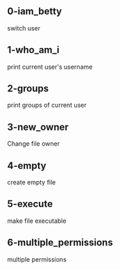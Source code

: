 ## 0-iam_betty
switch user
## 1-who_am_i
print current user's username
## 2-groups
print groups of current user
## 3-new_owner
Change file owner
## 4-empty
create empty file
## 5-execute
make file executable
## 6-multiple_permissions
multiple permissions
